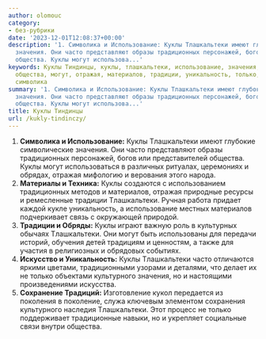 ```yaml
---
author: olomouc
category:
- без-рубрики
date: '2023-12-01T12:08:37+00:00'
description: '1. Символика и Использование: Куклы Тлашкальтеки имеют глубокие символические
  значения. Они часто представляют образы традиционных персонажей, богов или представителей
  общества. Куклы могут использова...'
keywords: Куклы Тиндинцы, куклы, тлашкальтеки, использование, значения, часто, традиционных,
  общества, могут, отражая, материалов, традиции, уникальность, только, культурного,
  символика
summary: '1. Символика и Использование: Куклы Тлашкальтеки имеют глубокие символические
  значения. Они часто представляют образы традиционных персонажей, богов или представителей
  общества. Куклы могут использова...'
title: Куклы Тиндинцы
url: /kukly-tindinczy/
---
```


1. **Символика и Использование:** Куклы Тлашкальтеки имеют глубокие символические значения. Они часто представляют образы традиционных персонажей, богов или представителей общества. Куклы могут использоваться в различных ритуалах, церемониях и обрядах, отражая мифологию и верования этого народа.
1. **Материалы и Техника:** Куклы создаются с использованием традиционных методов и материалов, отражая природные ресурсы и ремесленные традиции Тлашкальтеки. Ручная работа придает каждой кукле уникальность, а использование местных материалов подчеркивает связь с окружающей природой.
1. **Традиции и Обряды:** Куклы играют важную роль в культурных обычаях Тлашкальтеки. Они могут быть использованы для передачи историй, обучения детей традициям и ценностям, а также для участия в религиозных и обрядовых событиях.
1. **Искусство и Уникальность:** Куклы Тлашкальтеки часто отличаются яркими цветами, традиционными узорами и деталями, что делает их не только объектами культурного значения, но и настоящими произведениями искусства.
1. **Сохранение Традиций:** Изготовление кукол передается из поколения в поколение, служа ключевым элементом сохранения культурного наследия Тлашкальтеки. Этот процесс не только поддерживает традиционные навыки, но и укрепляет социальные связи внутри общества.